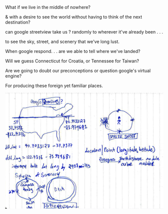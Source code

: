 What if we live in the middle of nowhere? 

& with a desire to see the world without having to think of the next destination? 

can google streetview take us ? randomly to wherever it've already been . . . 

to see the sky, street, and scenery that we've long lust.

When google respond. . . are we able to tell where we've landed? 

Will we guess Connecticut for Croatia, or Tennessee for Taiwan? 

Are we going to doubt our preconceptions or question google's virtual engine? 

For producing these foreign yet familiar places. 


![initial idea](https://github.com/qclin/homeslice/blob/master/production_images/idea.png)
